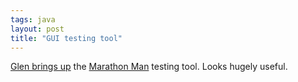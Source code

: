 ```yaml
---
tags: java
layout: post
title: "GUI testing tool"
---
```




<a href="http://www.freeroller.net/page/gstamp/20030112">Glen brings up</a> the <a href="http://marathonman.sourceforge.net/">Marathon Man</a> testing tool. Looks hugely useful.


